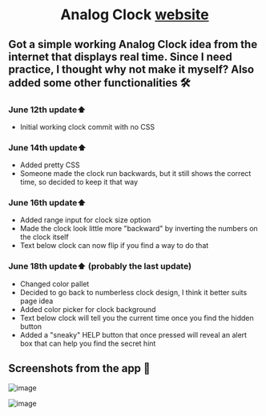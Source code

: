 <div align="center">
  <h1>Analog Clock  <a href="https://jusgra.github.io/clock-app/">website</a></1>
</div>

## Got a simple working Analog Clock idea from the internet that displays real time. Since I need practice, I thought why not make it myself? Also added some other functionalities 🛠️

### June 12th update⬆️
- Initial working clock commit with no CSS

### June 14th update⬆️
- Added pretty CSS
- Someone made the clock run backwards, but it still shows the correct time, so decided to keep it that way

### June 16th update⬆️
- Added range input for clock size option
- Made the clock look little more "backward" by inverting the numbers on the clock itself
- Text below clock can now flip if you find a way to do that

### June 18th update⬆️ (probably the last update)
- Changed color pallet
- Decided to go back to numberless clock design, I think it better suits page idea
- Added color picker for clock background
- Text below clock will tell you the current time once you find the hidden button
- Added a "sneaky" HELP button that once pressed will reveal an alert box that can help you find the secret hint

## Screenshots from the app 📸

![image](https://github.com/jusgra/clock-app/assets/91288874/3380da37-16be-4840-bc56-60fafc976a95)

![image](https://github.com/jusgra/clock-app/assets/91288874/b960b6d4-706e-400b-80f1-37f8a82a4dd1)
